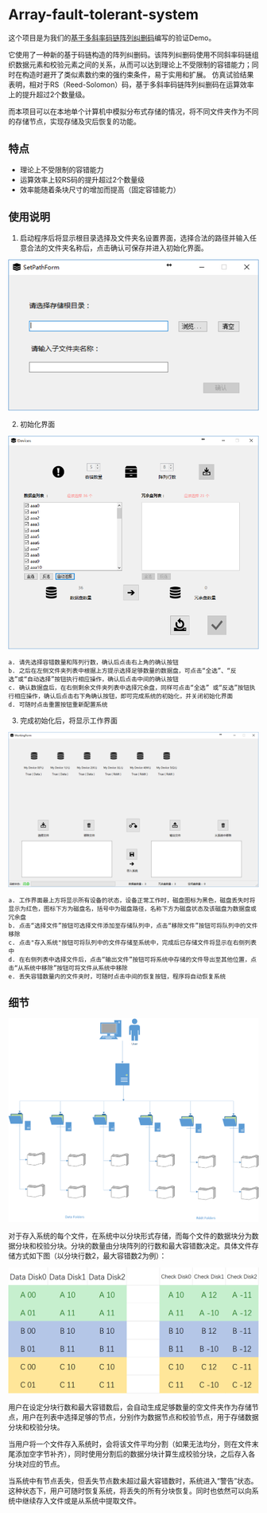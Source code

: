 # Array-fault-tolerant-system

这个项目是为我们的[基于多斜率码链阵列纠删码](http://www.joca.cn/CN/abstract/abstract20400.shtml)编写的验证Demo。

它使用了一种新的基于码链构造的阵列纠删码。该阵列纠删码使用不同斜率码链组织数据元素和校验元素之间的关系，从而可以达到理论上不受限制的容错能力；同时在构造时避开了类似素数约束的强约束条件，易于实用和扩展。
仿真试验结果表明，相对于RS（Reed-Solomon）码，基于多斜率码链阵列纠删码在运算效率上的提升超过2个数量级。

而本项目可以在本地单个计算机中模拟分布式存储的情况，将不同文件夹作为不同的存储节点，实现存储及灾后恢复的功能。

## 特点

* 理论上不受限制的容错能力
* 运算效率上较RS码的提升超过2个数量级
* 效率能随着条块尺寸的增加而提高（固定容错能力）

## 使用说明

1. 启动程序后将显示根目录选择及文件夹名设置界面，选择合法的路径并输入任意合法的文件夹名称后，点击确认可保存并进入初始化界面。

!["首页"](/Screenshots/FirstWindow.png)

2. 初始化界面

!["初始化界面"](/Screenshots/InitWindow.png)

    a. 请先选择容错数量和阵列行数，确认后点击右上角的确认按钮
    b. 之后在左侧文件夹列表中根据上方提示选择足够数量的数据盘，可点击“全选”、“反选”或“自动选择”按钮执行相应操作，确认后点击中间的确认按钮
    c. 确认数据盘后，在右侧剩余文件夹列表中选择冗余盘，同样可点击“全选” 或“反选”按钮执行相应操作，确认后点击右下角确认按钮，即可完成系统的初始化，并关闭初始化界面
    d. 可随时点击重置按钮重新配置系统
3. 完成初始化后，将显示工作界面

!["工作界面"](/Screenshots/WorkingWindow.png)

    a. 工作界面最上方将显示所有设备的状态，设备正常工作时，磁盘图标为黑色，磁盘丢失时将显示为红色，图标下方为磁盘名，括号中为磁盘路径，名称下方为磁盘状态及该磁盘为数据盘或冗余盘
    b. 点击“选择文件”按钮可选择文件添加至存储队列中，点击“移除文件”按钮可将队列中的文件移除
    c. 点击"存入系统"按钮可将队列中的文件存储至系统中，完成后已存储文件将显示在右侧列表中
    d. 在右侧列表中选择文件后，点击“输出文件”按钮可将系统中存储的文件导出至其他位置，点击“从系统中移除”按钮可将文件从系统中移除
    e. 丢失容错数量内的文件夹时，可随时点击中间的恢复按钮，程序将自动恢复系统
    
## 细节

!["结构"](/Screenshots/Structure.png)

对于存入系统的每个文件，在系统中以分块形式存储，而每个文件的数据块分为数据分块和校验分块。分块的数量由分块阵列的行数和最大容错数决定。具体文件存储方式如下图（以分块行数2，最大容错数2为例）：

!["文件结构"](/Screenshots/FileStructure.png)

用户在设定分块行数和最大容错数后，会自动生成足够数量的空文件夹作为存储节点，用户在列表中选择足够的节点，分别作为数据节点和校验节点，用于存储数据分块和校验分块。

当用户将一个文件存入系统时，会将该文件平均分割（如果无法均分，则在文件末尾添加空字节补齐），同时使用分割后的数据分块计算生成校验分块，之后存入各分块对应的节点。

当系统中有节点丢失，但丢失节点数未超过最大容错数时，系统进入“警告”状态。这种状态下，用户可随时恢复系统，将丢失的所有分块恢复。同时也依然可以向系统中继续存入文件或是从系统中提取文件。
